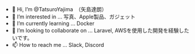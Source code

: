 - 👋 Hi, I’m @TatsuroYajima　（矢島達朗）
- 👀 I’m interested in ... 写真、Apple製品、ガジェット
- 🌱 I’m currently learning ... Docker
- 💞️ I’m looking to collaborate on ... Laravel, AWSを使用した開発を経験したいです。
- 📫 How to reach me ... Slack, Discord

<!---
TatsuroYajima/TatsuroYajima is a ✨ special ✨ repository because its `README.md` (this file) appears on your GitHub profile.
You can click the Preview link to take a look at your changes.
--->
